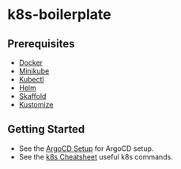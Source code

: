 # k8s-boilerplate

## Prerequisites
- [Docker](https://www.docker.com/)
- [Minikube](https://minikube.sigs.k8s.io/docs/start/)
- [Kubectl](https://kubernetes.io/docs/tasks/tools/install-kubectl/)
- [Helm](https://helm.sh/docs/intro/install/)
- [Skaffold](https://skaffold.dev/docs/install/)
- [Kustomize](https://kubectl.docs.kubernetes.io/installation/kustomize/)

## Getting Started
- See the [ArgoCD Setup](./docs/argocd.md) for ArgoCD setup.
- See the [k8s Cheatsheet](./docs/k8s_cheatsheet.md) useful k8s commands.
